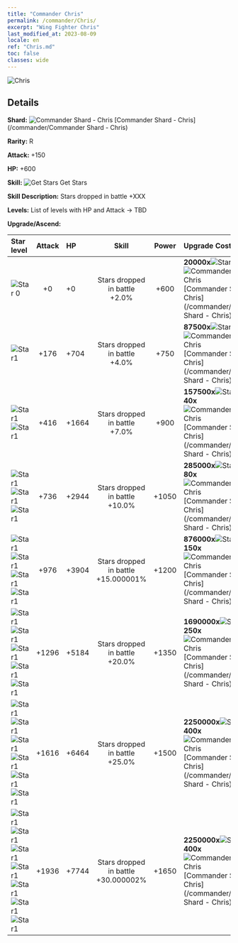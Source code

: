 ```yaml
---
title: "Commander Chris"
permalink: /commander/Chris/
excerpt: "Wing Fighter Chris"
last_modified_at: 2023-08-09
locale: en
ref: "Chris.md"
toc: false
classes: wide
---
```



 ![Chris](/images/commander/actor_debris_2.png)

## Details

 **Shard:** ![Commander Shard - Chris](/images/commander/actor_debris_2_zbsx_img10.png) [Commander Shard - Chris](/commander/Commander Shard - Chris) 

 **Rarity:** R 

 **Attack:** +150

 **HP:** +600

 **Skill:** ![Get Stars](/images/commander/actor_skill_04_p.png) Get Stars

 **Skill Description:**  Stars dropped in battle +XXX

 **Levels:**  List of levels with HP and Attack -> TBD

 **Upgrade/Ascend:**  

  |  Star level | Attack | HP |  Skill | Power | Upgrade Costs |
  |:------|:----:|:------|:-------:|:---------:|:--------------|
  | ![Star 0](/images/s0.png)  | +0  | +0  | Stars dropped in battle +2.0%  | +600  | **20000x**![Stars](/images/item/Stars_p.png)[Stars](/item/Stars_2/), **10x**![Commander Shard - Chris](/images/commander/actor_debris_2_zbsx_img10.png)[Commander Shard - Chris](/commander/Commander Shard - Chris) |
  | ![Star1](/images/s1.png)  | +176  | +704  | Stars dropped in battle +4.0%  | +750  | **87500x**![Stars](/images/item/Stars_p.png)[Stars](/item/Stars_2/), **20x**![Commander Shard - Chris](/images/commander/actor_debris_2_zbsx_img10.png)[Commander Shard - Chris](/commander/Commander Shard - Chris) |
  | ![Star1](/images/s1.png)![Star1](/images/s1.png)  | +416  | +1664  | Stars dropped in battle +7.0%  | +900  | **157500x**![Stars](/images/item/Stars_p.png)[Stars](/item/Stars_2/), **40x**![Commander Shard - Chris](/images/commander/actor_debris_2_zbsx_img10.png)[Commander Shard - Chris](/commander/Commander Shard - Chris) |
  | ![Star1](/images/s1.png)![Star1](/images/s1.png)![Star1](/images/s1.png)  | +736  | +2944  | Stars dropped in battle +10.0%  | +1050  | **285000x**![Stars](/images/item/Stars_p.png)[Stars](/item/Stars_2/), **80x**![Commander Shard - Chris](/images/commander/actor_debris_2_zbsx_img10.png)[Commander Shard - Chris](/commander/Commander Shard - Chris) |
  | ![Star1](/images/s1.png)![Star1](/images/s1.png)![Star1](/images/s1.png)![Star1](/images/s1.png)  | +976  | +3904  | Stars dropped in battle +15.000001%  | +1200  | **876000x**![Stars](/images/item/Stars_p.png)[Stars](/item/Stars_2/), **150x**![Commander Shard - Chris](/images/commander/actor_debris_2_zbsx_img10.png)[Commander Shard - Chris](/commander/Commander Shard - Chris) |
  | ![Star1](/images/s1.png)![Star1](/images/s1.png)![Star1](/images/s1.png)![Star1](/images/s1.png)![Star1](/images/s1.png)  | +1296  | +5184  | Stars dropped in battle +20.0%  | +1350  | **1690000x**![Stars](/images/item/Stars_p.png)[Stars](/item/Stars_2/), **250x**![Commander Shard - Chris](/images/commander/actor_debris_2_zbsx_img10.png)[Commander Shard - Chris](/commander/Commander Shard - Chris) |
  | ![Star1](/images/s1.png)![Star1](/images/s1.png)![Star1](/images/s1.png)![Star1](/images/s1.png)![Star1](/images/s1.png)![Star1](/images/s1.png)  | +1616  | +6464  | Stars dropped in battle +25.0%  | +1500  | **2250000x**![Stars](/images/item/Stars_p.png)[Stars](/item/Stars_2/), **400x**![Commander Shard - Chris](/images/commander/actor_debris_2_zbsx_img10.png)[Commander Shard - Chris](/commander/Commander Shard - Chris) |
  | ![Star1](/images/s1.png)![Star1](/images/s1.png)![Star1](/images/s1.png)![Star1](/images/s1.png)![Star1](/images/s1.png)![Star1](/images/s1.png)![Star1](/images/s1.png)  | +1936  | +7744  | Stars dropped in battle +30.000002%  | +1650  | **2250000x**![Stars](/images/item/Stars_p.png)[Stars](/item/Stars_2/), **400x**![Commander Shard - Chris](/images/commander/actor_debris_2_zbsx_img10.png)[Commander Shard - Chris](/commander/Commander Shard - Chris) |

